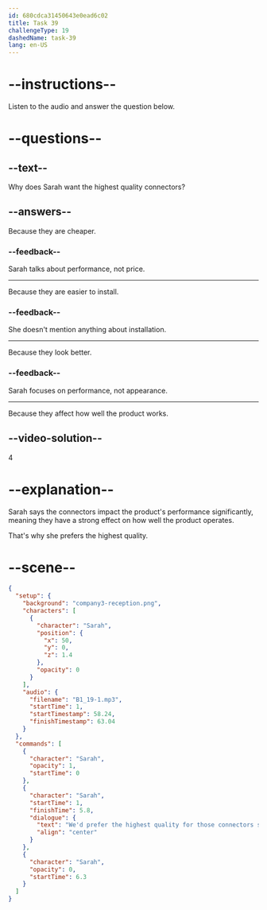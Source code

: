 ```yaml
---
id: 680cdca31450643e0ead6c02
title: Task 39
challengeType: 19
dashedName: task-39
lang: en-US
---
```


<!-- (Audio) Sarah: We'd prefer the highest quality for those connectors since they impact the product's performance significantly. -->

# --instructions--

Listen to the audio and answer the question below.

# --questions--

## --text--

Why does Sarah want the highest quality connectors?

## --answers--

Because they are cheaper.

### --feedback--

Sarah talks about performance, not price.

---

Because they are easier to install.

### --feedback--

She doesn't mention anything about installation.

---

Because they look better.

### --feedback--

Sarah focuses on performance, not appearance.

---

Because they affect how well the product works.

## --video-solution--

4

# --explanation--

Sarah says the connectors impact the product's performance significantly, meaning they have a strong effect on how well the product operates.

That's why she prefers the highest quality.

# --scene--

```json
{
  "setup": {
    "background": "company3-reception.png",
    "characters": [
      {
        "character": "Sarah",
        "position": {
          "x": 50,
          "y": 0,
          "z": 1.4
        },
        "opacity": 0
      }
    ],
    "audio": {
      "filename": "B1_19-1.mp3",
      "startTime": 1,
      "startTimestamp": 58.24,
      "finishTimestamp": 63.04
    }
  },
  "commands": [
    {
      "character": "Sarah",
      "opacity": 1,
      "startTime": 0
    },
    {
      "character": "Sarah",
      "startTime": 1,
      "finishTime": 5.8,
      "dialogue": {
        "text": "We'd prefer the highest quality for those connectors since they impact the product's performance significantly.",
        "align": "center"
      }
    },
    {
      "character": "Sarah",
      "opacity": 0,
      "startTime": 6.3
    }
  ]
}
```
